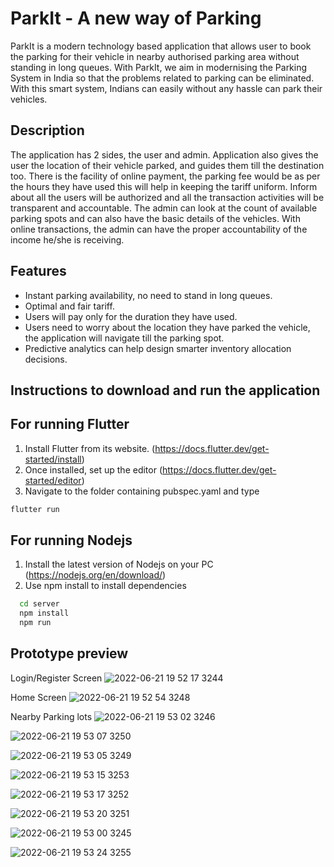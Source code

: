 # ParkIt - A new way of Parking


ParkIt is a modern technology based application that allows user to book the parking for their vehicle in nearby authorised parking area without standing in long queues. With ParkIt, we aim in modernising the Parking System in India so that the problems related to parking can be eliminated. With this smart system, Indians can easily without any hassle can park their vehicles.


## Description

The application has 2 sides, the user and admin. Application also gives the user the location of their vehicle parked, and guides them till the destination too. There is the facility of online payment, the parking fee would be as per the hours they have used this will help in keeping the tariff uniform. Inform about all the users will be authorized and all the transaction activities will be transparent and accountable.
The admin can look at the count of available parking spots and can also have the basic details of the vehicles. With online transactions, the admin can have the proper accountability of the income he/she is receiving.

## Features


- Instant parking availability, no need to stand in long queues.
- Optimal and fair tariff.
- Users will pay only for the duration they have used.
- Users need to worry about the location they have parked the vehicle, the application will navigate till the parking spot.
- Predictive analytics can help design smarter inventory allocation decisions.

## Instructions to download and run the application
## For running Flutter
1. Install Flutter from its website. (https://docs.flutter.dev/get-started/install)
2. Once installed, set up the editor (https://docs.flutter.dev/get-started/editor)
3. Navigate to the folder containing pubspec.yaml and type 
```bash
flutter run
```

## For running Nodejs
1. Install the latest version of Nodejs on your PC (https://nodejs.org/en/download/)
2. Use npm install to install dependencies

```bash
  cd server
  npm install 
  npm run 
```

## Prototype preview
 Login/Register Screen
![2022-06-21 19 52 17 3244](https://user-images.githubusercontent.com/77265066/175104132-bd3b1629-f606-4854-8d87-4ffdd2d341a8.jpg)

 Home Screen
![2022-06-21 19 52 54 3248](https://user-images.githubusercontent.com/77265066/175104163-3e996a2b-6be7-4506-89d8-a8a63798cc26.jpg)

 Nearby Parking lots
![2022-06-21 19 53 02 3246](https://user-images.githubusercontent.com/77265066/175106477-f1ed95c0-fa0a-42a5-8383-48de13926271.jpg)


![2022-06-21 19 53 07 3250](https://user-images.githubusercontent.com/77265066/175104315-a59a1448-fcd0-4be9-9630-730d8644c8a1.jpg)

![2022-06-21 19 53 05 3249](https://user-images.githubusercontent.com/77265066/175104326-a2117fb8-84db-41a8-987b-cfc907d9b136.jpg)

![2022-06-21 19 53 15 3253](https://user-images.githubusercontent.com/77265066/175104356-8f0fc61a-e04e-48d8-95fc-c05bfb9726ec.jpg)

![2022-06-21 19 53 17 3252](https://user-images.githubusercontent.com/77265066/175104371-2430bdaf-d586-4393-89b4-e20473ba55a6.jpg)

![2022-06-21 19 53 20 3251](https://user-images.githubusercontent.com/77265066/175104380-97f65f03-49c7-4006-809f-0d008893518d.jpg)

![2022-06-21 19 53 00 3245](https://user-images.githubusercontent.com/77265066/175104393-a914bdcb-3d8c-4125-9173-59e7b6e3c6a0.jpg)

![2022-06-21 19 53 24 3255](https://user-images.githubusercontent.com/77265066/175104423-6ae074ac-c480-4126-a594-19312fdf8c60.jpg)

